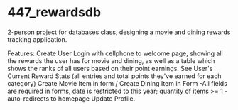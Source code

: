 # 447_rewardsdb

2-person project for databases class, designing a movie and dining rewards tracking application. 

Features:
Create User
Login with cellphone to welcome page, showing all the rewards the user has for movie and dining,
  as well as a table which shows the ranks of all users based on their point earnings. 
See User's Current Reward Stats (all entries and total points they've earned for each category)
Create Movie Item in form / Create Dining Item in Form
	-All fields are required in forms, date is restricted to this year; quantity of items >= 1
	-auto-redirects to homepage
Update Profile.
